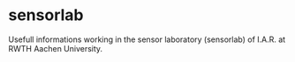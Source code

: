 # sensorlab
Usefull informations working in the sensor laboratory (sensorlab) of I.A.R. at RWTH Aachen University.
